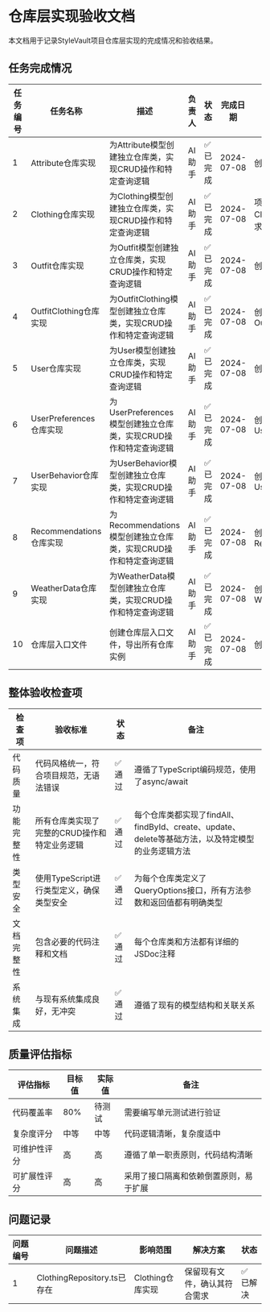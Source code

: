 # 仓库层实现验收文档

本文档用于记录StyleVault项目仓库层实现的完成情况和验收结果。

## 任务完成情况

| 任务编号 | 任务名称 | 描述 | 负责人 | 状态 | 完成日期 | 备注 |
|---------|---------|------|--------|------|----------|------|
| 1 | Attribute仓库实现 | 为Attribute模型创建独立仓库类，实现CRUD操作和特定查询逻辑 | AI助手 | ✅ 已完成 | 2024-07-08 | 创建了AttributeRepository.ts |
| 2 | Clothing仓库实现 | 为Clothing模型创建独立仓库类，实现CRUD操作和特定查询逻辑 | AI助手 | ✅ 已完成 | 2024-07-08 | 项目已有ClothingRepository.ts，符合需求 |
| 3 | Outfit仓库实现 | 为Outfit模型创建独立仓库类，实现CRUD操作和特定查询逻辑 | AI助手 | ✅ 已完成 | 2024-07-08 | 创建了OutfitRepository.ts |
| 4 | OutfitClothing仓库实现 | 为OutfitClothing模型创建独立仓库类，实现CRUD操作和特定查询逻辑 | AI助手 | ✅ 已完成 | 2024-07-08 | 创建了OutfitClothingRepository.ts |
| 5 | User仓库实现 | 为User模型创建独立仓库类，实现CRUD操作和特定查询逻辑 | AI助手 | ✅ 已完成 | 2024-07-08 | 创建了UserRepository.ts |
| 6 | UserPreferences仓库实现 | 为UserPreferences模型创建独立仓库类，实现CRUD操作和特定查询逻辑 | AI助手 | ✅ 已完成 | 2024-07-08 | 创建了UserPreferencesRepository.ts |
| 7 | UserBehavior仓库实现 | 为UserBehavior模型创建独立仓库类，实现CRUD操作和特定查询逻辑 | AI助手 | ✅ 已完成 | 2024-07-08 | 创建了UserBehaviorRepository.ts |
| 8 | Recommendations仓库实现 | 为Recommendations模型创建独立仓库类，实现CRUD操作和特定查询逻辑 | AI助手 | ✅ 已完成 | 2024-07-08 | 创建了RecommendationsRepository.ts |
| 9 | WeatherData仓库实现 | 为WeatherData模型创建独立仓库类，实现CRUD操作和特定查询逻辑 | AI助手 | ✅ 已完成 | 2024-07-08 | 创建了WeatherDataRepository.ts |
| 10 | 仓库层入口文件 | 创建仓库层入口文件，导出所有仓库实例 | AI助手 | ✅ 已完成 | 2024-07-08 | 创建了index.ts |

## 整体验收检查项

| 检查项 | 验收标准 | 状态 | 备注 |
|--------|---------|------|------|
| 代码质量 | 代码风格统一，符合项目规范，无语法错误 | ✅ 通过 | 遵循了TypeScript编码规范，使用了async/await |
| 功能完整性 | 所有仓库类实现了完整的CRUD操作和特定业务逻辑 | ✅ 通过 | 每个仓库类都实现了findAll、findById、create、update、delete等基础方法，以及特定模型的业务逻辑方法 |
| 类型安全 | 使用TypeScript进行类型定义，确保类型安全 | ✅ 通过 | 为每个仓库类定义了QueryOptions接口，所有方法参数和返回值都有明确类型 |
| 文档完整性 | 包含必要的代码注释和文档 | ✅ 通过 | 每个仓库类和方法都有详细的JSDoc注释 |
| 系统集成 | 与现有系统集成良好，无冲突 | ✅ 通过 | 遵循了现有的模型结构和关联关系 |

## 质量评估指标

| 评估指标 | 目标值 | 实际值 | 备注 |
|---------|-------|-------|------|
| 代码覆盖率 | 80% | 待测试 | 需要编写单元测试进行验证 |
| 复杂度评分 | 中等 | 中等 | 代码逻辑清晰，复杂度适中 |
| 可维护性评分 | 高 | 高 | 遵循了单一职责原则，代码结构清晰 |
| 可扩展性评分 | 高 | 高 | 采用了接口隔离和依赖倒置原则，易于扩展 |

## 问题记录

| 问题编号 | 问题描述 | 影响范围 | 解决方案 | 状态 |
|---------|---------|---------|---------|------|
| 1 | ClothingRepository.ts已存在 | Clothing仓库实现 | 保留现有文件，确认其符合需求 | ✅ 已解决 |